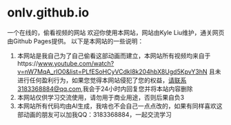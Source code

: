 # onlv.github.io
一个在线的，偷看视频的网站
欢迎你使用本网站，网站由Kyle Liu维护，通关网页由Github Pages提供。
以下是本网站的一些说明：
1. 本网站是我自己为了自己偷看这部动画而建立，本网站所有视频均来自于https://www.youtube.com/watch?v=nW7MqA_rIO0&list=PLfESoHCyVCdkI8k204hbX8Ugd5KpvY3hN
且未进行任何盈利行为，如果您觉得本网站侵犯了您的权益，请联系3183368884@qq.com,我会于24小时内回复您并将本站内容删除
2. 本网站仅供学习交流使用，请勿用于商业用途，否则后果自负3
3. 本网站所有代码均由AI生成，我啥也不会自己一点点改的，如果有同样喜欢这部动画的朋友可以加我QQ：3183368884，一起交流学习